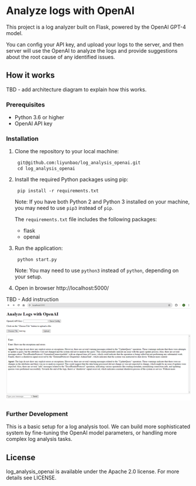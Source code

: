 
# Analyze logs with OpenAI

This project is a log analyzer built on Flask, powered by the OpenAI GPT-4 model.

You can config your API key, and upload your logs to the server, and then server will use the OpenAI to analyze the logs and provide suggestions about the root cause of any identified issues.

## How it works

TBD - add architecture diagram to explain how this works.

### Prerequisites

- Python 3.6 or higher
- OpenAI API key

### Installation

1. Clone the repository to your local machine:
       
        git@github.com:liyunbao/log_analysis_openai.git
        cd log_analysis_openai

2. Install the required Python packages using pip:

        pip install -r requirements.txt

      Note: If you have both Python 2 and Python 3 installed on your machine, you may need to use `pip3` instead of `pip`.

      The `requirements.txt` file includes the following packages:

      - flask
      - openai

3. Run the application:

        python start.py

      Note: You may need to use `python3` instead of `python`, depending on your setup.

4. Open in browser http://localhost:5000/

TBD - Add instruction
![alt text](https://github.com/liyunbao/log_analysis_openai/blob/main/tool.png)


### Further Development

This is a basic setup for a log analysis tool. We can build more sophisticated system by fine-tuning the OpenAI model parameters, or handling more complex log analysis tasks.

## License
log_analysis_openai is available under the Apache 2.0 license. For more details see LICENSE.


